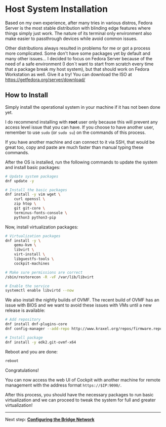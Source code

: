 # Host System Installation

Based on my own experience, after many tries in various distros, Fedora Server is the most stable distribution with blinding edge features where things simply just work. The nature of its terminal only environment also make easier to passthrough devices while avoid common issues.

Other distributions always resulted in problems for me or got a process more complicated. Some don't have some packages yet by default and many other issues... I decided to focus on Fedora Server because of the need of a safe environment (I don`t want to start from scratch every time that a package break my host system), but that should work on Fedora Workstation as well. Give it a try! You can download the ISO at <https://getfedora.org/server/download/>

## How to Install

Simply install the operational system in your machine if it has not been done yet.

I do recommend installing with **root** user only because this will prevent any access level issue that you can have. If you choose to have another user, remember to use ``sudo`` (or ``sudo su``) on the commands of this process.

If you have another machine and can connect to it via SSH, that would be great too, copy and paste are much faster than manual typing these commands.

After the OS is installed, run the following commands to update the system and install basic packages:

```bash
# Update system packages
dnf update -y

# Install the basic packages
dnf install -y vim wget \
    curl openssl \
    zip htop \
    git git-core \
    terminus-fonts-console \
    python3 python3-pip
```

Now, install virtualization packages:

```bash
# Virtualization packages
dnf install -y \
    qemu-kvm \
    libvirt \
    virt-install \
    libguestfs-tools \
    cockpit-machines

# Make sure permissions are correct
/sbin/restorecon -R -vF /var/lib/libvirt

# Enable the service
systemctl enable libvirtd --now
```

We also install the nightly builds of OVMF. The recent build of OVMF has an issue with BIOS and we want to avoid these issues with VMs until a new release is available:

```bash
# Add repository
dnf install dnf-plugins-core
dnf config-manager --add-repo http://www.kraxel.org/repos/firmware.repo

# Install package
dnf install -y edk2.git-ovmf-x64
```

Reboot and you are done:

```bash
reboot
```

Congratulations!

You can now access the web UI of Cockpit with another machine for remote management with the address format ``https://$IP:9090/``.

After this process, you should have the necessary packages to run basic virtualization and we can proceed to tweak the system for full and greater virtualization!

----

Next step: **[Configuring the Bridge Network](1%20-%20Bridge%20Network.md)**
